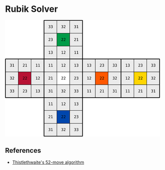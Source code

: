 # Rubik Solver

![Face labels](docs/cube.svg)

## References
* [Thistlethwaite's 52-move algorithm](https://www.jaapsch.net/puzzles/thistle.htm)